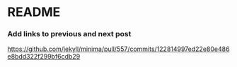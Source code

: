 # README

### Add links to previous and next post
https://github.com/jekyll/minima/pull/557/commits/122814997ed22e80e486e8bdd322f299bf6cdb29